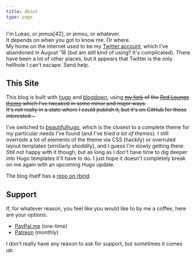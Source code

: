 ```yaml
---
title: About
type: page
---
```


I'm Lukas, or jemus[42], or jemsu, or whatever.  
It depends on when you got to know me. Or where.  
My home on the internet used to be my [Twitter account](https://twitter.com/jemus42), which I've abandoned in August '18 (but am still kind of using? It's complicated). There have been a lot of other places, but it appears that Twitter is the only hellhole I can't escape. Send help.

## This Site

This blog is built with [hugo](https://gohugo.io) and [blogdown](https://github.com/rstudio/blogdown), using ~~[my fork](https://github.com/jemus42/hugo-redlounge-jemsu) of the [Red Lounge theme](https://themes.gohugo.io/redlounge/) which I've tweaked in some minor and major ways.  
It's not really in a state where I could publish it, but it's on GitHub for those interested.~~~

I've switched to [beautifulhugo](https://github.com/halogenica/beautifulhugo), which is the closest to a complete theme for my particular needs I've found (and I've tried *a lot of themes*). I still overrode a lot of elements of the theme via CSS (hackily) or overruled layout templates (similiarly shoddily), and I guess I'm slowly getting there. Still not happy with it though, but as long as I don't have time to dig deeper into Hugo templates it'll have to do. I just hope it doesn't completely break on me again with an upcoming Hugo update.

The blog itself has a [repo on rbind](https://github.com/rbind/blog.jemu.name).

<!---
## Other Places

* <i class='fa fa-tv'></i> [trakt.tv](https://trakt.tv/users/jemus42)
* <i class='fa fa-university'></i> [ResearchGate](https://www.researchgate.net/profile/Lukas_Burk)

-->

## Support

If, for whatever reason, you feel like you would like to by me a coffee, here are your options:

- [PayPal.me](https://www.paypal.me/jemus42) (one-time)
- [Patreon](https://www.patreon.com/jemus42) (monthly)

I don't really have any reason to ask for support, but sometimes it comes up.
